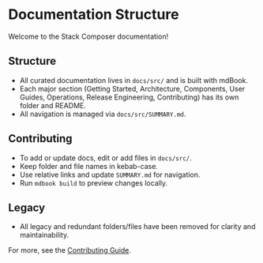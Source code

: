 # Documentation Structure

Welcome to the Stack Composer documentation!

## Structure

- All curated documentation lives in `docs/src/` and is built with mdBook.
- Each major section (Getting Started, Architecture, Components, User Guides, Operations, Release Engineering, Contributing) has its own folder and README.
- All navigation is managed via `docs/src/SUMMARY.md`.

## Contributing

- To add or update docs, edit or add files in `docs/src/`.
- Keep folder and file names in kebab-case.
- Use relative links and update `SUMMARY.md` for navigation.
- Run `mdbook build` to preview changes locally.

## Legacy

- All legacy and redundant folders/files have been removed for clarity and maintainability.

For more, see the [Contributing Guide](src/contributing/README.md).
